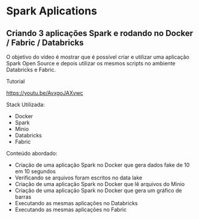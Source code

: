 # Spark Aplications

## Criando 3 aplicações Spark e rodando no Docker / Fabric / Databricks

O objetivo do vídeo é mostrar que é possível criar e utilizar uma aplicação Spark Open Source e depois utilizar os mesmos scripts no ambiente Databricks e Fabric.

Tutorial

https://youtu.be/AvxgoJAXvwc


Stack Utilizada:
- Docker
- Spark 
- Minio
- Databricks
- Fabric

Conteúdo abordado:
- Criação de uma aplicação Spark no Docker que gera dados fake de 10 em 10 segundos
- Verificando se arquivos foram escritos no data lake
- Criação de uma aplicação Spark no Docker que lê arquivos do Minio
- Criação de uma aplicação Spark no Docker que gera um gráfico de barras
- Executando as mesmas aplicações no Databricks
- Executando as mesmas aplicações no Fabric

